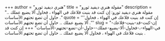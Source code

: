 +++
author = "هنري ديفيد ثورو"
title = "مقولة هنري ديفيد ثورو"
description = "مقولة هنري ديفيد ثورو: إن كنت قد بنيت قلاعك في الهواء ، فحاول ألا يضيع عملك .. حاول أن تضع تحتهم الأساسات ."
quote = '''إن كنت قد بنيت قلاعك في الهواء ، فحاول ألا يضيع عملك .. حاول أن تضع تحتهم الأساسات .'''
slug = "إن-كنت-قد-بنيت-قلاعك-في-الهواء-،-فحاول-ألا-يضيع-عملك--حاول-أن-تضع-تحتهم-الأساسات"
+++
إن كنت قد بنيت قلاعك في الهواء ، فحاول ألا يضيع عملك .. حاول أن تضع تحتهم الأساسات .
